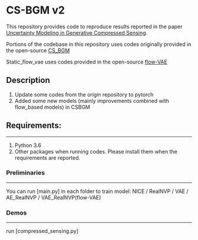 # CS-BGM v2

This repository provides code to reproduce results reported in the paper [Uncertainty Modeling in Generative Compressed Sensing](https://proceedings.mlr.press/v162/zhang22ai.html). 

Portions of the codebase in this repository uses codes originally provided in the open-source [CS_BGM](https://github.com/mengchuxu97/CS_BGM)

Static_flow_vae uses codes provided in the open-source [flow-VAE](https://github.com/fmu2/flow-VAE)

## Description
1. Update some codes from the origin repository to pytorch
2. Added some new models (mainly improvements combined with flow_based models) in CSBGM

## Requirements: 
---

1. Python 3.6
2. Other packages when running codes. Please install them when the requirements are reported.


### Preliminaries
---

You can run [main.py] in each folder to train model:
NICE / RealNVP / VAE / AE_RealNVP / VAE_RealNVP(flow-VAE)


### Demos
---

run [compressed_sensing.py]